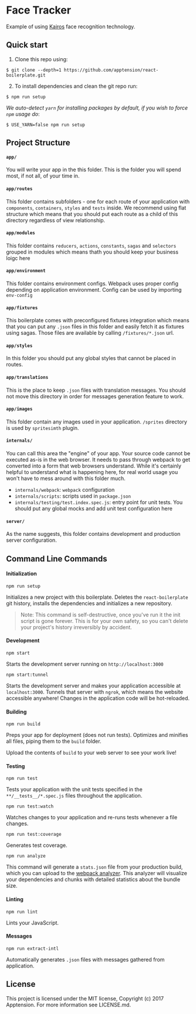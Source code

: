 # Face Tracker

Example of using [Kairos](https://www.kairos.com/) face recognition technology.

## Quick start

1. Clone this repo using:
  ```shell
  $ git clone --depth=1 https://github.com/apptension/react-boilerplate.git
  ```

2. To install dependencies and clean the git repo run:

  ```shell
  $ npm run setup
  ```

  *We auto-detect `yarn` for installing packages by default, if you wish to force `npm` usage do*:

  ```shell
  $ USE_YARN=false npm run setup
  ```

## Project Structure

#### `app/`

You will write your app in the this folder. This is the folder you will spend most, if not all, of your time in.

#### `app/routes`

This folder contains subfolders - one for each route of your application with `components`, `containers`, `styles` and `tests`
inside. We recommend using flat structure which means that you should put each route as a child of this directory regardless
of view relationship.

#### `app/modules`

This folder contains `reducers`, `actions`, `constants`, `sagas` and `selectors` grouped in modules which means thath you
should keep your business loigc here

#### `app/environment`

This folder contains environment configs. Webpack uses proper config depending on application environment. Config can be used
by importing `env-config`

#### `app/fixtures`

This boilerplate comes with preconfigured fixtures integration which means that you can put any `.json` files in this
folder and easily fetch it as fixtures using sagas. Those files are available by calling `/fixtures/*.json` url.

#### `app/styles`

In this folder you should put any global styles that cannot be placed in routes.

#### `app/translations`

This is the place to keep `.json` files with translation messages. You should not move this directory in order for messages
 generation feature to work.

#### `app/images`

This folder contain any images used in your application. `/sprites` directory is used by `spritesimth` plugin.

#### `internals/`

You can call this area the "engine" of your app. Your source code cannot be executed as-is in the web browser.
It needs to pass through webpack to get converted into a form that web browsers understand. While it's certainly
helpful to understand what is happening here, for real world usage you won't have to mess around with this folder much.

- `internals/webpack`: `webpack` configuration
- `internals/scripts`: scripts used in `package.json`
- `internals/testing/test.index.spec.js`: entry point for unit tests. You should put any global mocks and add unit test configuration here

#### `server/`

As the name suggests, this folder contains development and production server configuration.

## Command Line Commands

#### Initialization

```Shell
npm run setup
```

Initializes a new project with this boilerplate. Deletes the `react-boilerplate`
git history, installs the dependencies and initializes a new repository.

> Note: This command is self-destructive, once you've run it the init script is
gone forever. This is for your own safety, so you can't delete your project's
history irreversibly by accident.

#### Development

```Shell
npm start
```

Starts the development server running on `http://localhost:3000`

```Shell
npm start:tunnel
```

Starts the development server and makes your application accessible at
`localhost:3000`. Tunnels that server with `ngrok`, which means the website
accessible anywhere! Changes in the application code will be hot-reloaded.

#### Building

```Shell
npm run build
```

Preps your app for deployment (does not run tests). Optimizes and minifies all files, piping them to the `build` folder.

Upload the contents of `build` to your web server to
see your work live!

#### Testing

```Shell
npm run test
```

Tests your application with the unit tests specified in the `**/__tests__/*.spec.js` files
throughout the application.

```Shell
npm run test:watch
```

Watches changes to your application and re-runs tests whenever a file changes.

```Shell
npm run test:coverage
```

Generates test coverage.

```Shell
npm run analyze
```
This command will generate a `stats.json` file from your production build, which
you can upload to the [webpack analyzer](https://webpack.github.io/analyse/). This
analyzer will visualize your dependencies and chunks with detailed statistics
about the bundle size.

#### Linting

```Shell
npm run lint
```

Lints your JavaScript.

#### Messages

```Shell
npm run extract-intl
```

Automatically generates `.json` files with messages gathered from application.

## License

This project is licensed under the MIT license, Copyright (c) 2017 Apptension. For more information see LICENSE.md.
